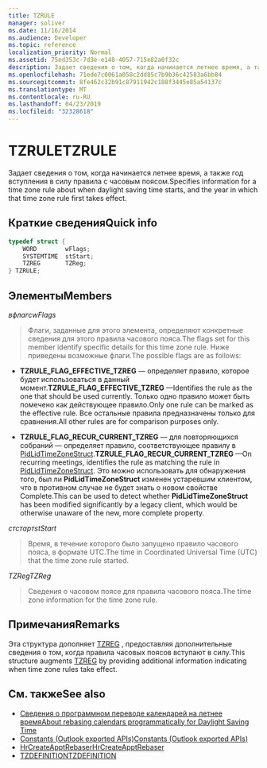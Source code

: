 ```yaml
---
title: TZRULE
manager: soliver
ms.date: 11/16/2014
ms.audience: Developer
ms.topic: reference
localization_priority: Normal
ms.assetid: 75ed353c-7d3e-e148-4057-715e82a0f32c
description: Задает сведения о том, когда начинается летнее время, а также год вступления в силу правила с часовым поясом.
ms.openlocfilehash: 71ede7c0061a058c2dd85c7b9b36c42583a6bb84
ms.sourcegitcommit: 8fe462c32b91c87911942c188f3445e85a54137c
ms.translationtype: MT
ms.contentlocale: ru-RU
ms.lasthandoff: 04/23/2019
ms.locfileid: "32328618"
---
```

# <a name="tzrule"></a><span data-ttu-id="3c8a8-103">TZRULE</span><span class="sxs-lookup"><span data-stu-id="3c8a8-103">TZRULE</span></span>

<span data-ttu-id="3c8a8-104">Задает сведения о том, когда начинается летнее время, а также год вступления в силу правила с часовым поясом.</span><span class="sxs-lookup"><span data-stu-id="3c8a8-104">Specifies information for a time zone rule about when daylight saving time starts, and the year in which that time zone rule first takes effect.</span></span> 
  
## <a name="quick-info"></a><span data-ttu-id="3c8a8-105">Краткие сведения</span><span class="sxs-lookup"><span data-stu-id="3c8a8-105">Quick info</span></span>

```cpp
typedef struct { 
    WORD        wFlags;  
    SYSTEMTIME  stStart; 
    TZREG       TZReg; 
} TZRULE;
```

## <a name="members"></a><span data-ttu-id="3c8a8-106">Элементы</span><span class="sxs-lookup"><span data-stu-id="3c8a8-106">Members</span></span>

<span data-ttu-id="3c8a8-107">_вфлагс_</span><span class="sxs-lookup"><span data-stu-id="3c8a8-107">_wFlags_</span></span>
  
> <span data-ttu-id="3c8a8-108">Флаги, заданные для этого элемента, определяют конкретные сведения для этого правила часового пояса.</span><span class="sxs-lookup"><span data-stu-id="3c8a8-108">The flags set for this member identify specific details for this time zone rule.</span></span> <span data-ttu-id="3c8a8-109">Ниже приведены возможные флаги.</span><span class="sxs-lookup"><span data-stu-id="3c8a8-109">The possible flags are as follows:</span></span>
    
   - <span data-ttu-id="3c8a8-110">**TZRULE_FLAG_EFFECTIVE_TZREG** — определяет правило, которое будет использоваться в данный момент.</span><span class="sxs-lookup"><span data-stu-id="3c8a8-110">**TZRULE_FLAG_EFFECTIVE_TZREG** —Identifies the rule as the one that should be used currently.</span></span> <span data-ttu-id="3c8a8-111">Только одно правило может быть помечено как действующее правило.</span><span class="sxs-lookup"><span data-stu-id="3c8a8-111">Only one rule can be marked as the effective rule.</span></span> <span data-ttu-id="3c8a8-112">Все остальные правила предназначены только для сравнения.</span><span class="sxs-lookup"><span data-stu-id="3c8a8-112">All other rules are for comparison purposes only.</span></span> 
    
   - <span data-ttu-id="3c8a8-113">**TZRULE_FLAG_RECUR_CURRENT_TZREG** — для повторяющихся собраний — определяет правило, соответствующее правилу в [PidLidTimeZoneStruct](https://msdn.microsoft.com/library/2acf0036-2f3e-4f90-8614-7aa667860f74%28Office.15%29.aspx).</span><span class="sxs-lookup"><span data-stu-id="3c8a8-113">**TZRULE_FLAG_RECUR_CURRENT_TZREG** —On recurring meetings, identifies the rule as matching the rule in [PidLidTimeZoneStruct](https://msdn.microsoft.com/library/2acf0036-2f3e-4f90-8614-7aa667860f74%28Office.15%29.aspx).</span></span> <span data-ttu-id="3c8a8-114">Это можно использовать для обнаружения того, был ли **PidLidTimeZoneStruct** изменен устаревшим клиентом, что в противном случае не будет знать о новом свойстве Complete.</span><span class="sxs-lookup"><span data-stu-id="3c8a8-114">This can be used to detect whether **PidLidTimeZoneStruct** has been modified significantly by a legacy client, which would be otherwise unaware of the new, more complete property.</span></span> 
    
<span data-ttu-id="3c8a8-115">_стстарт_</span><span class="sxs-lookup"><span data-stu-id="3c8a8-115">_stStart_</span></span>
  
> <span data-ttu-id="3c8a8-116">Время, в течение которого было запущено правило часового пояса, в формате UTC.</span><span class="sxs-lookup"><span data-stu-id="3c8a8-116">The time in Coordinated Universal Time (UTC) that the time zone rule started.</span></span>
    
<span data-ttu-id="3c8a8-117">_TZReg_</span><span class="sxs-lookup"><span data-stu-id="3c8a8-117">_TZReg_</span></span>
  
> <span data-ttu-id="3c8a8-118">Сведения о часовом поясе для правила часового пояса.</span><span class="sxs-lookup"><span data-stu-id="3c8a8-118">The time zone information for the time zone rule.</span></span>
    
## <a name="remarks"></a><span data-ttu-id="3c8a8-119">Примечания</span><span class="sxs-lookup"><span data-stu-id="3c8a8-119">Remarks</span></span>

<span data-ttu-id="3c8a8-120">Эта структура дополняет [TZREG](tzreg.md) , предоставляя дополнительные сведения о том, когда правила часовых поясов вступают в силу.</span><span class="sxs-lookup"><span data-stu-id="3c8a8-120">This structure augments [TZREG](tzreg.md) by providing additional information indicating when time zone rules take effect.</span></span> 
  
## <a name="see-also"></a><span data-ttu-id="3c8a8-121">См. также</span><span class="sxs-lookup"><span data-stu-id="3c8a8-121">See also</span></span>

- [<span data-ttu-id="3c8a8-122">Сведения о программном переводе календарей на летнее время</span><span class="sxs-lookup"><span data-stu-id="3c8a8-122">About rebasing calendars programmatically for Daylight Saving Time</span></span>](about-rebasing-calendars-programmatically-for-daylight-saving-time.md) 
- [<span data-ttu-id="3c8a8-123">Constants (Outlook exported APIs)</span><span class="sxs-lookup"><span data-stu-id="3c8a8-123">Constants (Outlook exported APIs)</span></span>](constants-outlook-exported-apis.md)
- [<span data-ttu-id="3c8a8-124">HrCreateApptRebaser</span><span class="sxs-lookup"><span data-stu-id="3c8a8-124">HrCreateApptRebaser</span></span>](hrcreateapptrebaser.md)
- [<span data-ttu-id="3c8a8-125">TZDEFINITION</span><span class="sxs-lookup"><span data-stu-id="3c8a8-125">TZDEFINITION</span></span>](tzdefinition.md)

